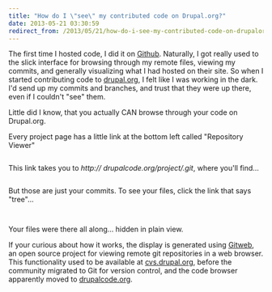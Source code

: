```yaml
---
title: "How do I \"see\" my contributed code on Drupal.org?"
date: 2013-05-21 03:30:59
redirect_from: /2013/05/21/how-do-i-see-my-contributed-code-on-drupalorg
---
```


The first time I hosted code, I did it on [Github](https://github.com/bryanbraun). Naturally, I got really used to the slick interface for browsing through my remote files, viewing my commits, and generally visualizing what I had hosted on their site. So when I started contributing code to [drupal.org][1], I felt like I was working in the dark. I'd send up my commits and branches, and trust that they were up there, even if I couldn't "see" them.

 [1]: http://drupal.org

Little did I know, that you actually CAN browse through your code on Drupal.org.

Every project page has a little link at the bottom left called "Repository Viewer"

<p style="text-align: center;">
  <img alt="" src="http://www.bryanbraun.com/assets/images/repository-viewer.png" />
</p>

This link takes you to *http:// drupalcode.org/project/<your-project>.git*, where you'll find…

<p style="text-align: center;">
  <img alt="" src="http://www.bryanbraun.com/assets/images/git-browser-1.png" />
</p>

But those are just your commits. To see your files, click the link that says "tree"...

<p style="text-align: center;">
  <img alt="" src="http://www.bryanbraun.com/assets/images/tree-link.png" />
</p>

<p style="text-align: center;">
  <img alt="" src="http://www.bryanbraun.com/assets/images/git-browser-2.png"  />
</p>

Your files were there all along… hidden in plain view.

If your curious about how it works, the display is generated using <a href="https://git.wiki.kernel.org/index.php/Gitweb" target="_blank" rel="noopener noreferrer" title="Gitweb">Gitweb</a>, an open source project for viewing remote git repositories in a web browser. This functionality used to be available at <a href="http://cvs.drupal.org" target="_blank" rel="noopener noreferrer" title="...which now redirects to drupalcode.org">cvs.drupal.org</a>, before the community migrated to Git for version control, and the code browser apparently moved to <a href="http://drupalcode.org" target="_blank" rel="noopener noreferrer">drupalcode.org</a>.
